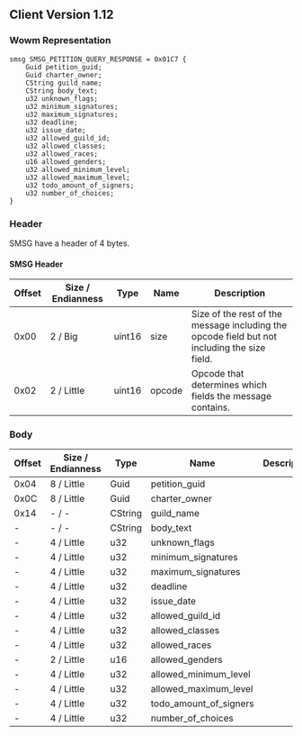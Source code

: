 ## Client Version 1.12

### Wowm Representation
```rust,ignore
smsg SMSG_PETITION_QUERY_RESPONSE = 0x01C7 {
    Guid petition_guid;    
    Guid charter_owner;    
    CString guild_name;    
    CString body_text;    
    u32 unknown_flags;    
    u32 minimum_signatures;    
    u32 maximum_signatures;    
    u32 deadline;    
    u32 issue_date;    
    u32 allowed_guild_id;    
    u32 allowed_classes;    
    u32 allowed_races;    
    u16 allowed_genders;    
    u32 allowed_minimum_level;    
    u32 allowed_maximum_level;    
    u32 todo_amount_of_signers;    
    u32 number_of_choices;    
}

```
### Header
SMSG have a header of 4 bytes.

#### SMSG Header
| Offset | Size / Endianness | Type   | Name   | Description |
| ------ | ----------------- | ------ | ------ | ----------- |
| 0x00   | 2 / Big           | uint16 | size   | Size of the rest of the message including the opcode field but not including the size field.|
| 0x02   | 2 / Little        | uint16 | opcode | Opcode that determines which fields the message contains.|
### Body
| Offset | Size / Endianness | Type | Name | Description |
| ------ | ----------------- | ---- | ---- | ----------- |
| 0x04 | 8 / Little | Guid | petition_guid |  |
| 0x0C | 8 / Little | Guid | charter_owner |  |
| 0x14 | - / - | CString | guild_name |  |
| - | - / - | CString | body_text |  |
| - | 4 / Little | u32 | unknown_flags |  |
| - | 4 / Little | u32 | minimum_signatures |  |
| - | 4 / Little | u32 | maximum_signatures |  |
| - | 4 / Little | u32 | deadline |  |
| - | 4 / Little | u32 | issue_date |  |
| - | 4 / Little | u32 | allowed_guild_id |  |
| - | 4 / Little | u32 | allowed_classes |  |
| - | 4 / Little | u32 | allowed_races |  |
| - | 2 / Little | u16 | allowed_genders |  |
| - | 4 / Little | u32 | allowed_minimum_level |  |
| - | 4 / Little | u32 | allowed_maximum_level |  |
| - | 4 / Little | u32 | todo_amount_of_signers |  |
| - | 4 / Little | u32 | number_of_choices |  |
